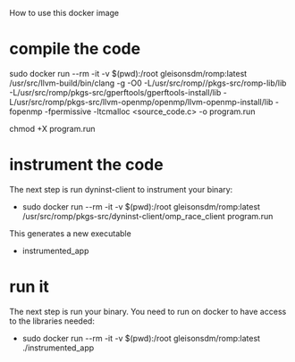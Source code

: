 How to use this docker image


# compile the code 

sudo docker run --rm -it -v $(pwd):/root gleisonsdm/romp:latest /usr/src/llvm-build/bin/clang -g -O0 -L/usr/src/romp//pkgs-src/romp-lib/lib -L/usr/src/romp/pkgs-src/gperftools/gperftools-install/lib -L/usr/src/romp/pkgs-src/llvm-openmp/openmp/llvm-openmp-install/lib -fopenmp -fpermissive -ltcmalloc <source_code.c> -o program.run


chmod +X program.run

# instrument the code

The next step is run dyninst-client to instrument your binary:
* sudo docker run --rm -it -v $(pwd):/root gleisonsdm/romp:latest /usr/src/romp/pkgs-src/dyninst-client/omp_race_client program.run


This generates a new executable
* instrumented_app

# run it 

The next step is run your binary. You need to run on docker to have access to the libraries needed:
* sudo docker run --rm -it -v $(pwd):/root gleisonsdm/romp:latest ./instrumented_app

